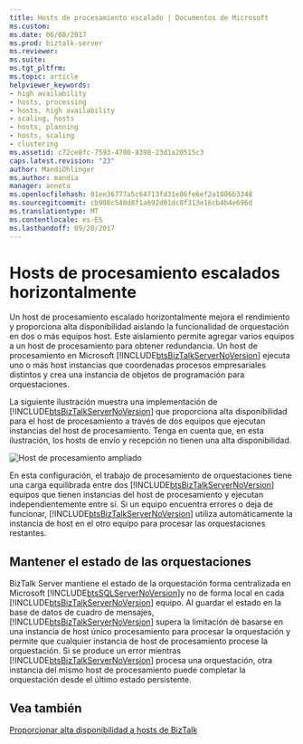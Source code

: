 ```yaml
---
title: Hosts de procesamiento escalado | Documentos de Microsoft
ms.custom: 
ms.date: 06/08/2017
ms.prod: biztalk-server
ms.reviewer: 
ms.suite: 
ms.tgt_pltfrm: 
ms.topic: article
helpviewer_keywords:
- high availability
- hosts, processing
- hosts, high availability
- scaling, hosts
- hosts, planning
- hosts, scaling
- clustering
ms.assetid: c72ce8fc-7593-4700-8398-23d1a20515c3
caps.latest.revision: "23"
author: MandiOhlinger
ms.author: mandia
manager: anneta
ms.openlocfilehash: 01ee36777a5c64713fd31e86fe6ef2a1886b3348
ms.sourcegitcommit: cb908c540d8f1a692d01dc8f313e16cb4b4e696d
ms.translationtype: MT
ms.contentlocale: es-ES
ms.lasthandoff: 09/20/2017
---
```

# <a name="scaled-out-processing-hosts"></a>Hosts de procesamiento escalados horizontalmente
Un host de procesamiento escalado horizontalmente mejora el rendimiento y proporciona alta disponibilidad aislando la funcionalidad de orquestación en dos o más equipos host. Este aislamiento permite agregar varios equipos a un host de procesamiento para obtener redundancia. Un host de procesamiento en Microsoft [!INCLUDE[btsBizTalkServerNoVersion](../includes/btsbiztalkservernoversion-md.md)] ejecuta uno o más host instancias que coordenadas procesos empresariales distintos y crea una instancia de objetos de programación para orquestaciones.  
  
 La siguiente ilustración muestra una implementación de [!INCLUDE[btsBizTalkServerNoVersion](../includes/btsbiztalkservernoversion-md.md)] que proporciona alta disponibilidad para el host de procesamiento a través de dos equipos que ejecutan instancias del host de procesamiento. Tenga en cuenta que, en esta ilustración, los hosts de envío y recepción no tienen una alta disponibilidad.  
  
 ![Host de procesamiento ampliado](../core/media/tdi-ha-scaleprocess.gif "TDI_HA_ScaleProcess")  
  
 En esta configuración, el trabajo de procesamiento de orquestaciones tiene una carga equilibrada entre dos [!INCLUDE[btsBizTalkServerNoVersion](../includes/btsbiztalkservernoversion-md.md)] equipos que tienen instancias del host de procesamiento y ejecutan independientemente entre sí. Si un equipo encuentra errores o deja de funcionar, [!INCLUDE[btsBizTalkServerNoVersion](../includes/btsbiztalkservernoversion-md.md)] utiliza automáticamente la instancia de host en el otro equipo para procesar las orquestaciones restantes.  
  
## <a name="maintaining-orchestration-state"></a>Mantener el estado de las orquestaciones  
 BizTalk Server mantiene el estado de la orquestación forma centralizada en Microsoft [!INCLUDE[btsSQLServerNoVersion](../includes/btssqlservernoversion-md.md)]y no de forma local en cada [!INCLUDE[btsBizTalkServerNoVersion](../includes/btsbiztalkservernoversion-md.md)] equipo. Al guardar el estado en la base de datos de cuadro de mensajes, [!INCLUDE[btsBizTalkServerNoVersion](../includes/btsbiztalkservernoversion-md.md)] supera la limitación de basarse en una instancia de host único procesamiento para procesar la orquestación y permite que cualquier instancia de host de procesamiento procese la orquestación. Si se produce un error mientras [!INCLUDE[btsBizTalkServerNoVersion](../includes/btsbiztalkservernoversion-md.md)] procesa una orquestación, otra instancia del mismo host de procesamiento puede completar la orquestación desde el último estado persistente.  
  
## <a name="see-also"></a>Vea también  
 [Proporcionar alta disponibilidad a hosts de BizTalk](../core/providing-high-availability-for-biztalk-hosts.md)